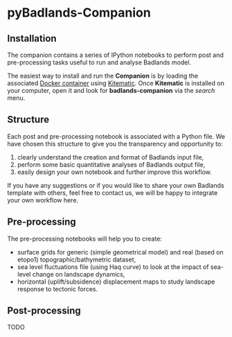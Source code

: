 # pyBadlands-Companion

## Installation

The companion contains a series of IPython notebooks to perform post and pre-processing tasks useful to run and analyse Badlands model.

The easiest way to install and run the **Companion** is by loading the associated [Docker container](http://hub.docker.com/u/badlandsmodel/dashboard/) using [Kitematic](https://docs.docker.com/kitematic/userguide/). Once **Kitematic** is installed on your computer, open it and look for **badlands-companion** via the *search* menu.  

## Structure

Each post and pre-processing notebook is associated with a Python file. We have chosen this structure to give you the transparency and opportunity to:
1. clearly understand the creation and format of Badlands input file,
2. perform some basic quantitative analyses of Badlands output file,
3. easily design your own notebook and further improve this workflow.
 
If you have any suggestions or if you would like to share your own Badlands template with others, feel free to contact us, we will be happy to integrate your own workflow here.

## Pre-processing

The pre-processing notebooks will help you to create:
+ surface grids for generic (simple geometrical model) and real (based on etopo1) topographic/bathymetric dataset,
+ sea level fluctuations file (using Haq curve) to look at the impact of sea-level change on landscape dynamics,
+ horizontal (uplift/subsidence) displacement maps to study landscape response to tectonic forces. 
 
## Post-processing

TODO
